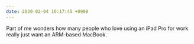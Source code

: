 ```yaml
---
date: 2020-02-04 10:17:45 +0900
---
```

Part of me wonders how many people who love using an iPad Pro for work really just want an ARM-based MacBook.
